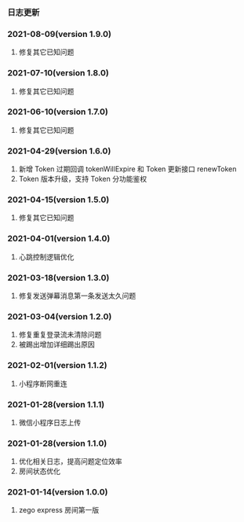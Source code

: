 ### 日志更新

### 2021-08-09(version 1.9.0)
1. 修复其它已知问题
### 2021-07-10(version 1.8.0)
1. 修复其它已知问题
### 2021-06-10(version 1.7.0)
1. 修复其它已知问题
### 2021-04-29(version 1.6.0)
1. 新增 Token 过期回调 tokenWillExpire 和 Token 更新接口 renewToken
2. Token 版本升级，支持 Token 分功能鉴权
### 2021-04-15(version 1.5.0)
1. 修复其它已知问题
### 2021-04-01(version 1.4.0)
1. 心跳控制逻辑优化
### 2021-03-18(version 1.3.0)
1. 修复发送弹幕消息第一条发送太久问题

### 2021-03-04(version 1.2.0)
1. 修复重复登录流未清除问题
2. 被踢出增加详细踢出原因
### 2021-02-01(version 1.1.2)
1. 小程序断网重连
### 2021-01-28(version 1.1.1)
1. 微信小程序日志上传

### 2021-01-28(version 1.1.0)
1. 优化相关日志，提高问题定位效率
2. 房间状态优化
### 2021-01-14(version 1.0.0)
1. zego express 房间第一版
